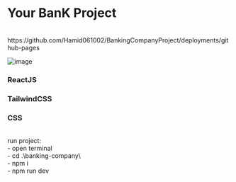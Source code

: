 <h1>Your BanK Project</h1>
<br>
<a>https://github.com/Hamid061002/BankingCompanyProject/deployments/github-pages</a>
<br>

![image](https://github.com/Hamid061002/BankingCompanyProject/assets/124708686/141d600b-3f58-440e-abb8-b8347a1b4b8f)
<br>
<h3>ReactJS</h3>
<h3>TailwindCSS</h3>
<h3>CSS</h3>
<br>
<span>run project:</span>
<br>
<div>- open terminal</div>
<div>- cd .\banking-company\</div>
<div>- npm i</div>
<div>- npm run dev</div>
<br>

